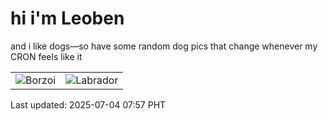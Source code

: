 # hi i'm Leoben

and i like dogs—so have some random dog pics that change whenever my CRON feels like it

|  |  |
|--------|----------|
| ![Borzoi](https://random-dog-vercel.vercel.app/api/random-borzoi?v=1751587049) | ![Labrador](https://random-dog-vercel.vercel.app/api/random-labrador?v=1751587049) |

Last updated: 2025-07-04 07:57 PHT

